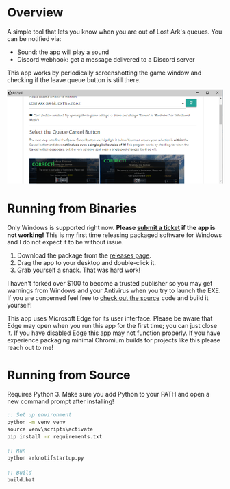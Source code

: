 # Overview
A simple tool that lets you know when you are out of Lost Ark's queues. You can be notified via:
- Sound: the app will play a sound
- Discord webhook: get a message delivered to a Discord server

This app works by periodically screenshotting the game window and checking if the leave queue button is still there.

![Screenshot](docs/screenshot.png)

# Running from Binaries
Only Windows is supported right now. **Please [submit a ticket](https://github.com/DaMrNelson/arknotif/issues/new) if the app is not working!** This is my first time releasing packaged software for Windows and I do not expect it to be without issue.
1. Download the package from the [releases page](https://github.com/DaMrNelson/arknotif/releases).
2. Drag the app to your desktop and double-click it.
3. Grab yourself a snack. That was hard work!

I haven't forked over $100 to become a trusted publisher so you may get warnings from Windows and your Antivirus when you try to launch the EXE. If you are concerned feel free to [check out the source](https://github.com/DaMrNelson/arknotif) code and build it yourself!

This app uses Microsoft Edge for its user interface. Please be aware that Edge may open when you run this app for the first time; you can just close it. If you have disabled Edge this app may not function properly. If you have experience packaging minimal Chromium builds for projects like this please reach out to me!

# Running from Source
Requires Python 3. Make sure you add Python to your PATH and open a new command prompt after installing!

```bat
:: Set up environment
python -m venv venv
source venv\scripts\activate
pip install -r requirements.txt

:: Run
python arknotifstartup.py

:: Build
build.bat
```
